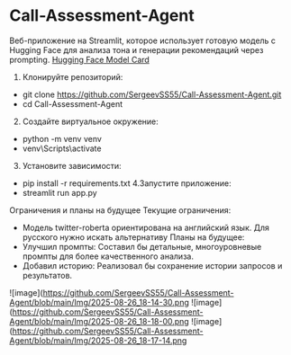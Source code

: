 # Call-Assessment-Agent
Веб-приложение на Streamlit, которое использует готовую модель с Hugging Face для анализа тона и генерации рекомендаций через prompting.
[Hugging Face Model Card](https://huggingface.co/cardiffnlp/twitter-roberta-base-sentiment-latest)

1. Клонируйте репозиторий:
 - git clone https://github.com/SergeevSS55/Call-Assessment-Agent.git
 - cd Call-Assessment-Agent
2. Создайте виртуальное окружение:
 - python -m venv venv
 - venv\Scripts\activate
3. Установите зависимости:
 - pip install -r requirements.txt
4.Запустите приложение:
 - streamlit run app.py

Ограничения и планы на будущее
Текущие ограничения:
 - Модель twitter-roberta ориентирована на английский язык. Для русского нужно искать альтернативу
Планы на будущее:
 - Улучшил промпты: Составил бы детальные, многоуровневые промпты для более качественного анализа.
 - Добавил историю: Реализовал бы сохранение истории запросов и результатов.

![image](https://github.com/SergeevSS55/Call-Assessment-Agent/blob/main/Img/2025-08-26_18-14-30.png
![image](https://github.com/SergeevSS55/Call-Assessment-Agent/blob/main/Img/2025-08-26_18-18-00.png
![image](https://github.com/SergeevSS55/Call-Assessment-Agent/blob/main/Img/2025-08-26_18-17-14.png
